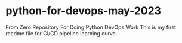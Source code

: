 # python-for-devops-may-2023
From Zero Repository For Doing Python DevOps Work
This is my first readme file for CI/CD pipeline learning curve. 

